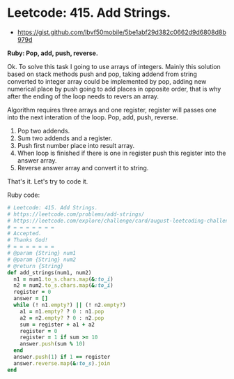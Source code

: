 # Leetcode: 415. Add Strings.

- https://gist.github.com/lbvf50mobile/5be1abf29d382c0662d9d6808d8b979d

**Ruby: Pop, add, push, reverse.**

Ok. To solve this task I going to use arrays of integers. Mainly this solution based on stack methods push and pop, taking addend from string converted to integer array could be implemented by pop, adding new numerical place by push going to add places in opposite order, that is why after the ending of the loop needs to revers an array.

Algorithm requires three arrays and one register, register will passes one into the next interation of the loop. Pop, add, push, reverse.

1. Pop two addends.
2. Sum two addends and a register.
3. Push first number place into result array.
4. When loop is finished if there is one in register push this register into the answer  array.
5. Reverse answer array and convert it to string.

That's it. Let's try to code it.  

Ruby code:
```Ruby
# Leetcode: 415. Add Strings.
# https://leetcode.com/problems/add-strings/
# https://leetcode.com/explore/challenge/card/august-leetcoding-challenge-2021/614/week-2-august-8th-august-14th/3875/
# = = = = = = =
# Accepted.
# Thanks God!
# = = = = = = =
# @param {String} num1
# @param {String} num2
# @return {String}
def add_strings(num1, num2)
  n1 = num1.to_s.chars.map(&:to_i)
  n2 = num2.to_s.chars.map(&:to_i)
  register = 0
  answer = []
  while (! n1.empty?) || (! n2.empty?)
    a1 = n1.empty? ? 0 : n1.pop
    a2 = n2.empty? ? 0 : n2.pop
    sum = register + a1 + a2
    register = 0
    register = 1 if sum >= 10
    answer.push(sum % 10)
  end
  answer.push(1) if 1 == register
  answer.reverse.map(&:to_s).join
end

```
